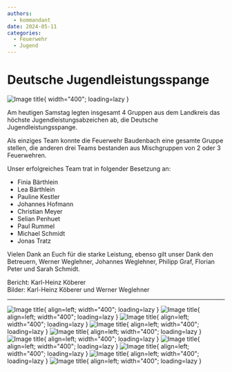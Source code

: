 ```yaml
---
authors: 
  - kommandant
date: 2024-05-11
categories:
  - Feuerwehr
  - Jugend
---
```


# Deutsche Jugendleistungsspange

![Image title](../assets/news/2024/dtjugendspange00.jpg){ width="400"; loading=lazy }

Am heutigen Samstag legten insgesamt 4 Gruppen aus dem Landkreis das höchste Jugendleistungsabzeichen ab, die Deutsche Jugendleistungsspange.

<!-- more -->

Als einziges Team konnte die Feuerwehr Baudenbach eine gesamte Gruppe stellen, die anderen drei Teams bestanden aus Mischgruppen von 2 oder 3 Feuerwehren.

Unser erfolgreiches Team trat in folgender Besetzung an:

* Finia Bärthlein
* Lea Bärthlein
* Pauline Kestler
* Johannes Hofmann
* Christian Meyer
* Selian Penhuet
* Paul Rummel
* Michael Schmidt
* Jonas Tratz

Vielen Dank an Euch für die starke Leistung, ebenso gilt unser Dank den Betreuern, Werner Weglehner, Johannes Weglehner, Philipp Graf, Florian Peter und Sarah Schmidt.

Bericht: Karl-Heinz Köberer  
Bilder: Karl-Heinz Köberer und Werner Weglehner

<hr/>

![Image title](../assets/news/2024/dtjugendspange01.jpeg){ align=left; width="400"; loading=lazy }
![Image title](../assets/news/2024/dtjugendspange02.jpeg){ align=left; width="400"; loading=lazy }
![Image title](../assets/news/2024/dtjugendspange03.jpeg){ align=left; width="400"; loading=lazy }
![Image title](../assets/news/2024/dtjugendspange04.jpeg){ align=left; width="400"; loading=lazy }
![Image title](../assets/news/2024/dtjugendspange05.jpeg){ align=left; width="400"; loading=lazy }
![Image title](../assets/news/2024/dtjugendspange06.jpeg){ align=left; width="400"; loading=lazy }
![Image title](../assets/news/2024/dtjugendspange07.jpeg){ align=left; width="400"; loading=lazy }
![Image title](../assets/news/2024/dtjugendspange08.jpeg){ align=left; width="400"; loading=lazy }
![Image title](../assets/news/2024/dtjugendspange09.jpeg){ align=left; width="400"; loading=lazy }
![Image title](../assets/news/2024/dtjugendspange10.jpeg){ align=left; width="400"; loading=lazy }